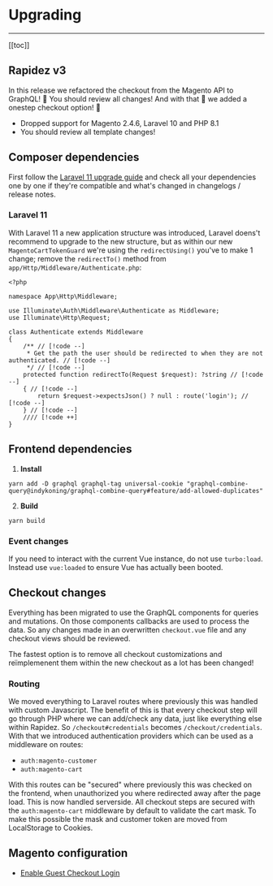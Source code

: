 # Upgrading

---

[[toc]]

## Rapidez v3

In this release we refactored the checkout from the Magento API to GraphQL! 🚨 You should review all changes! And with that 🥁 we added a onestep checkout option! 🚀

- Dropped support for Magento 2.4.6, Laravel 10 and PHP 8.1
- You should review all template changes!

## Composer dependencies

First follow the [Laravel 11 upgrade guide](https://laravel.com/docs/11.x/upgrade) and check all your dependencies one by one if they're compatible and what's changed in changelogs / release notes.

### Laravel 11

With Laravel 11 a new application structure was introduced, Laravel doens't recommend to upgrade to the new structure, but as within our new `MagentoCartTokenGuard` we're using the `redirectUsing()` you've to make 1 change; remove the `redirectTo()` method from `app/Http/Middleware/Authenticate.php`:
```code
<?php

namespace App\Http\Middleware;

use Illuminate\Auth\Middleware\Authenticate as Middleware;
use Illuminate\Http\Request;

class Authenticate extends Middleware
{
    /** // [!code --]
     * Get the path the user should be redirected to when they are not authenticated. // [!code --]
     */ // [!code --]
    protected function redirectTo(Request $request): ?string // [!code --]
    { // [!code --]
        return $request->expectsJson() ? null : route('login'); // [!code --]
    } // [!code --]
    //// [!code ++]
}
```

## Frontend dependencies

1. **Install**
```
yarn add -D graphql graphql-tag universal-cookie "graphql-combine-query@indykoning/graphql-combine-query#feature/add-allowed-duplicates"
```
2. **Build**
```
yarn build
```

### Event changes

If you need to interact with the current Vue instance, do not use `turbo:load`. Instead use `vue:loaded` to ensure Vue has actually been booted.

## Checkout changes

Everything has been migrated to use the GraphQL components for queries and mutations. On those components callbacks are used to process the data. So any changes made in an overwritten `checkout.vue` file and any checkout views should be reviewed.

The fastest option is to remove all checkout customizations and reïmplemenent them within the new checkout as a lot has been changed!

### Routing

We moved everything to Laravel routes where previously this was handled with custom Javascript. The benefit of this is that every checkout step will go through PHP where we can add/check any data, just like everything else within Rapidez. So `/checkout#credentials` becomes `/checkout/credentials`. With that we introduced authentication providers which can be used as a middleware on routes:

- `auth:magento-customer`
- `auth:magento-cart`

With this routes can be "secured" where previously this was checked on the frontend, when unauthorized you where redirected away after the page load. This is now handled serverside. All checkout steps are secured with the `auth:magento-cart` middleware by default to validate the cart mask. To make this possible the mask and customer token are moved from LocalStorage to Cookies.

## Magento configuration

- [Enable Guest Checkout Login](configuration.md#enable-guest-checkout-login)
